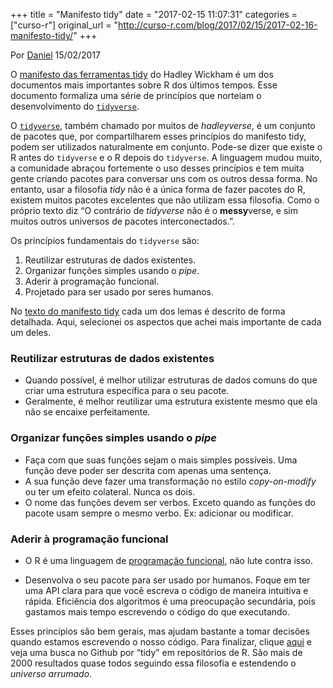 +++
title = "Manifesto tidy"
date = "2017-02-15 11:07:31"
categories = ["curso-r"]
original_url = "http://curso-r.com/blog/2017/02/15/2017-02-16-manifesto-tidy/"
+++

<p class="text-muted text-uppercase mb-small text-right">
Por <a href="http://curso-r.com/author/daniel">Daniel</a> 15/02/2017
</p>
<p>
O
<a href="https://cran.r-project.org/web/packages/tidyverse/vignettes/manifesto.html">manifesto
das ferramentas tidy</a> do Hadley Wickham é um dos documentos mais
importantes sobre R dos últimos tempos. Esse documento formaliza uma
série de princípios que norteiam o desenvolvimento do
<a href="http://tidyverse.org/"><code>tidyverse</code></a>.
</p>
<p>
O <a href="http://tidyverse.org/"><code>tidyverse</code></a>, também
chamado por muitos de <em>hadleyverse</em>, é um conjunto de pacotes
que, por compartilharem esses princípios do manifesto tidy, podem ser
utilizados naturalmente em conjunto. Pode-se dizer que existe o R antes
do <code>tidyverse</code> e o R depois do <code>tidyverse</code>. A
linguagem mudou muito, a comunidade abraçou fortemente o uso desses
princípios e tem muita gente criando pacotes para conversar uns com os
outros dessa forma. No entanto, usar a filosofia <em>tidy</em> não é a
única forma de fazer pacotes do R, existem muitos pacotes excelentes que
não utilizam essa filosofia. Como o próprio texto diz “O contrário de
<em>tidyverse</em> não é o <strong>messy</strong>verse, e sim muitos
outros universos de pacotes interconectados.”.
</p>
<p>
Os princípios fundamentais do <code>tidyverse</code> são:
</p>
<ol>
<li>
Reutilizar estruturas de dados existentes.
</li>
<li>
Organizar funções simples usando o <em>pipe</em>.
</li>
<li>
Aderir à programação funcional.
</li>
<li>
Projetado para ser usado por seres humanos.
</li>
</ol>
<p>
No
<a href="https://cran.r-project.org/web/packages/tidyverse/vignettes/manifesto.html">texto
do manifesto tidy</a> cada um dos lemas é descrito de forma detalhada.
Aqui, selecionei os aspectos que achei mais importante de cada um deles.
</p>
<h3>
Reutilizar estruturas de dados existentes
</h3>
<ul>
<li>
Quando possível, é melhor utilizar estruturas de dados comuns do que
criar uma estrutura específica para o seu pacote.
</li>
<li>
Geralmente, é melhor reutilizar uma estrutura existente mesmo que ela
não se encaixe perfeitamente.
</li>
</ul>
<h3>
Organizar funções simples usando o <em>pipe</em>
</h3>
<ul>
<li>
Faça com que suas funções sejam o mais simples possíveis. Uma função
deve poder ser descrita com apenas uma sentença.
</li>
<li>
A sua função deve fazer uma transformação no estilo
<em>copy-on-modify</em> ou ter um efeito colateral. Nunca os dois.
</li>
<li>
O nome das funções devem ser verbos. Exceto quando as funções do pacote
usam sempre o mesmo verbo. Ex: adicionar ou modificar.
</li>
</ul>
<h3>
Aderir à programação funcional
</h3>
<ul>
<li>
O R é uma linguagem de
<a href="https://pt.wikipedia.org/wiki/Programa%C3%A7%C3%A3o_funcional">programação
funcional</a>, não lute contra isso.
</li>
</ul>
<ul>
<li>
Desenvolva o seu pacote para ser usado por humanos. Foque em ter uma API
clara para que você escreva o código de maneira intuitiva e rápida.
Eficiência dos algoritmos é uma preocupação secundária, pois gastamos
mais tempo escrevendo o código do que executando.
</li>
</ul>
<p>
Esses princípios são bem gerais, mas ajudam bastante a tomar decisões
quando estamos escrevendo o nosso código. Para finalizar, clique
<a href="https://github.com/search?utf8=%E2%9C%93&amp;q=tidy+language%3Ar">aqui</a>
e veja uma busca no Github por “tidy” em repositórios de R. São mais de
2000 resultados quase todos seguindo essa filosofia e estendendo o
<em>universo arrumado</em>.
</p>

